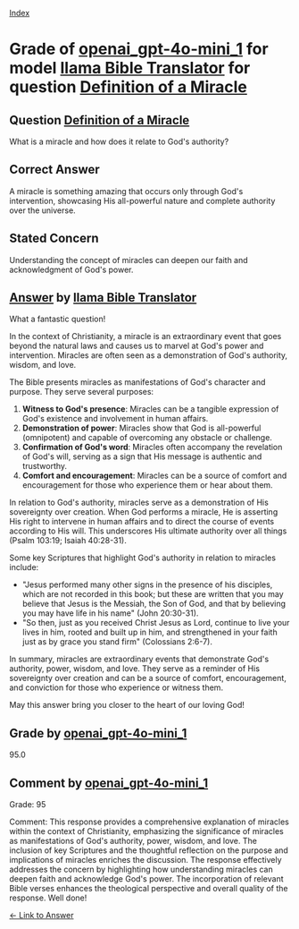 
[Index](../../../../index.md)
# Grade of [openai_gpt-4o-mini_1](../../../grading_models/openai_gpt-4o-mini_1.md) for model [llama Bible Translator](../../../answering_models/llama_Bible_Translator.md) for question [Definition of a Miracle](../../../questions/Definition_of_a_Miracle.md)

## Question [Definition of a Miracle](../../../questions/Definition_of_a_Miracle.md)
What is a miracle and how does it relate to God's authority?

## Correct Answer
A miracle is something amazing that occurs only through God's intervention, showcasing His all-powerful nature and complete authority over the universe.

## Stated Concern
Understanding the concept of miracles can deepen our faith and acknowledgment of God's power.

## [Answer](../Definition_of_a_Miracle.md) by [llama Bible Translator](../../../answering_models/llama_Bible_Translator.md)
What a fantastic question!

In the context of Christianity, a miracle is an extraordinary event that goes beyond the natural laws and causes us to marvel at God's power and intervention. Miracles are often seen as a demonstration of God's authority, wisdom, and love.

The Bible presents miracles as manifestations of God's character and purpose. They serve several purposes:

1. **Witness to God's presence**: Miracles can be a tangible expression of God's existence and involvement in human affairs.
2. **Demonstration of power**: Miracles show that God is all-powerful (omnipotent) and capable of overcoming any obstacle or challenge.
3. **Confirmation of God's word**: Miracles often accompany the revelation of God's will, serving as a sign that His message is authentic and trustworthy.
4. **Comfort and encouragement**: Miracles can be a source of comfort and encouragement for those who experience them or hear about them.

In relation to God's authority, miracles serve as a demonstration of His sovereignty over creation. When God performs a miracle, He is asserting His right to intervene in human affairs and to direct the course of events according to His will. This underscores His ultimate authority over all things (Psalm 103:19; Isaiah 40:28-31).

Some key Scriptures that highlight God's authority in relation to miracles include:

* "Jesus performed many other signs in the presence of his disciples, which are not recorded in this book; but these are written that you may believe that Jesus is the Messiah, the Son of God, and that by believing you may have life in his name" (John 20:30-31).
* "So then, just as you received Christ Jesus as Lord, continue to live your lives in him, rooted and built up in him, and strengthened in your faith just as by grace you stand firm" (Colossians 2:6-7).

In summary, miracles are extraordinary events that demonstrate God's authority, power, wisdom, and love. They serve as a reminder of His sovereignty over creation and can be a source of comfort, encouragement, and conviction for those who experience or witness them.

May this answer bring you closer to the heart of our loving God!

## Grade by [openai_gpt-4o-mini_1](../../../grading_models/openai_gpt-4o-mini_1.md)
95.0

## Comment by [openai_gpt-4o-mini_1](../../../grading_models/openai_gpt-4o-mini_1.md)
Grade: 95

Comment: This response provides a comprehensive explanation of miracles within the context of Christianity, emphasizing the significance of miracles as manifestations of God's authority, power, wisdom, and love. The inclusion of key Scriptures and the thoughtful reflection on the purpose and implications of miracles enriches the discussion. The response effectively addresses the concern by highlighting how understanding miracles can deepen faith and acknowledge God's power. The incorporation of relevant Bible verses enhances the theological perspective and overall quality of the response. Well done!

[&lt;- Link to Answer](../Definition_of_a_Miracle.md)
